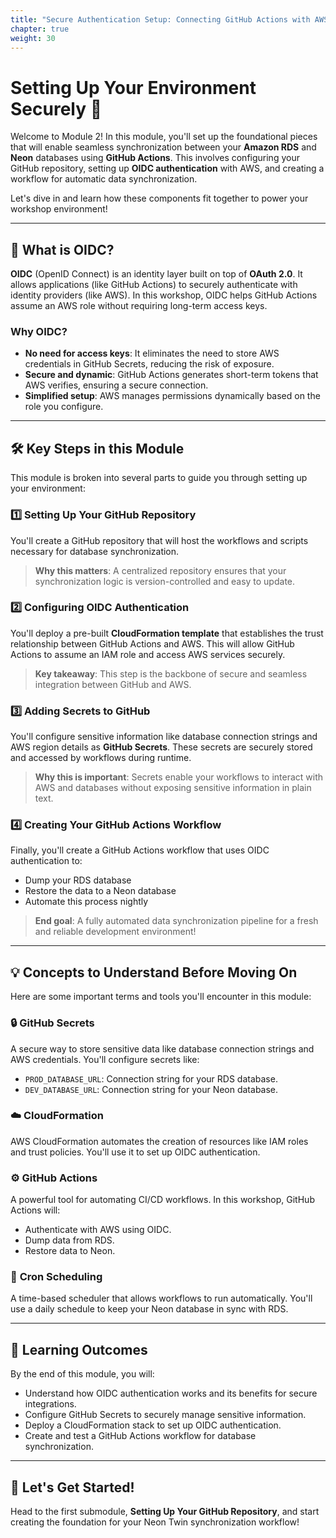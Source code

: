 ```yaml
---
title: "Secure Authentication Setup: Connecting GitHub Actions with AWS OIDC"
chapter: true
weight: 30
---
```


# Setting Up Your Environment Securely 🌟

Welcome to Module 2! In this module, you'll set up the foundational pieces that will enable seamless synchronization between your **Amazon RDS** and **Neon** databases using **GitHub Actions**. This involves configuring your GitHub repository, setting up **OIDC authentication** with AWS, and creating a workflow for automatic data synchronization.

Let's dive in and learn how these components fit together to power your workshop environment!

---

## 🧐 What is OIDC?

**OIDC** (OpenID Connect) is an identity layer built on top of **OAuth 2.0**. It allows applications (like GitHub Actions) to securely authenticate with identity providers (like AWS). In this workshop, OIDC helps GitHub Actions assume an AWS role without requiring long-term access keys.

### Why OIDC?

- **No need for access keys**: It eliminates the need to store AWS credentials in GitHub Secrets, reducing the risk of exposure.
- **Secure and dynamic**: GitHub Actions generates short-term tokens that AWS verifies, ensuring a secure connection.
- **Simplified setup**: AWS manages permissions dynamically based on the role you configure.

---

## 🛠️ Key Steps in this Module

This module is broken into several parts to guide you through setting up your environment:

### 1️⃣ **Setting Up Your GitHub Repository**
You'll create a GitHub repository that will host the workflows and scripts necessary for database synchronization.

> **Why this matters**: A centralized repository ensures that your synchronization logic is version-controlled and easy to update.

### 2️⃣ **Configuring OIDC Authentication**
You'll deploy a pre-built **CloudFormation template** that establishes the trust relationship between GitHub Actions and AWS. This will allow GitHub Actions to assume an IAM role and access AWS services securely.

> **Key takeaway**: This step is the backbone of secure and seamless integration between GitHub and AWS.

### 3️⃣ **Adding Secrets to GitHub**
You'll configure sensitive information like database connection strings and AWS region details as **GitHub Secrets**. These secrets are securely stored and accessed by workflows during runtime.

> **Why this is important**: Secrets enable your workflows to interact with AWS and databases without exposing sensitive information in plain text.

### 4️⃣ **Creating Your GitHub Actions Workflow**
Finally, you'll create a GitHub Actions workflow that uses OIDC authentication to:
   - Dump your RDS database
   - Restore the data to a Neon database
   - Automate this process nightly

> **End goal**: A fully automated data synchronization pipeline for a fresh and reliable development environment!

---

## 💡 Concepts to Understand Before Moving On

Here are some important terms and tools you'll encounter in this module:

### 🔒 **GitHub Secrets**
A secure way to store sensitive data like database connection strings and AWS credentials. You'll configure secrets like:
- `PROD_DATABASE_URL`: Connection string for your RDS database.
- `DEV_DATABASE_URL`: Connection string for your Neon database.

### ☁️ **CloudFormation**
AWS CloudFormation automates the creation of resources like IAM roles and trust policies. You'll use it to set up OIDC authentication.

### ⚙️ **GitHub Actions**
A powerful tool for automating CI/CD workflows. In this workshop, GitHub Actions will:
- Authenticate with AWS using OIDC.
- Dump data from RDS.
- Restore data to Neon.

### 📅 **Cron Scheduling**
A time-based scheduler that allows workflows to run automatically. You'll use a daily schedule to keep your Neon database in sync with RDS.

---

## 🎯 Learning Outcomes

By the end of this module, you will:
- Understand how OIDC authentication works and its benefits for secure integrations.
- Configure GitHub Secrets to securely manage sensitive information.
- Deploy a CloudFormation stack to set up OIDC authentication.
- Create and test a GitHub Actions workflow for database synchronization.

---

## 🚀 Let's Get Started!

Head to the first submodule, **Setting Up Your GitHub Repository**, and start creating the foundation for your Neon Twin synchronization workflow!
